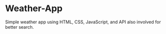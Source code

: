 # Weather-App
Simple weather app using HTML, CSS, JavaScript, and API also involved for better search.

